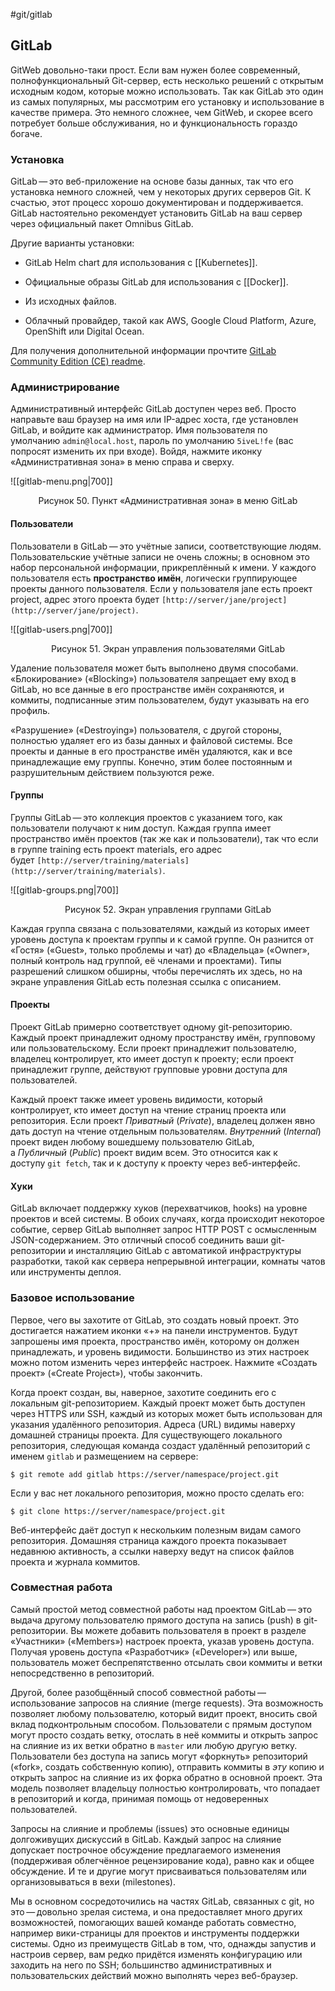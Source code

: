 #git/gitlab 

## GitLab

GitWeb довольно-таки прост. Если вам нужен более современный, полнофункциональный Git-сервер, есть несколько решений с открытым исходным кодом, которые можно использовать. Так как GitLab это один из самых популярных, мы рассмотрим его установку и использование в качестве примера. Это немного сложнее, чем GitWeb, и скорее всего потребует больше обслуживания, но и функциональность гораздо богаче.

### Установка

GitLab — это веб-приложение на основе базы данных, так что его установка немного сложней, чем у некоторых других серверов Git. К счастью, этот процесс хорошо документирован и поддерживается. GitLab настоятельно рекомендует установить GitLab на ваш сервер через официальный пакет Omnibus GitLab.

Другие варианты установки:

- GitLab Helm chart для использования с [[Kubernetes]].
    
- Официальные образы GitLab для использования с [[Docker]].
    
- Из исходных файлов.
    
- Облачный провайдер, такой как AWS, Google Cloud Platform, Azure, OpenShift или Digital Ocean.
    

Для получения дополнительной информации прочтите [GitLab Community Edition (CE) readme](https://gitlab.com/gitlab-org/gitlab-foss/-/blob/master/README.md).

### Администрирование

Административный интерфейс GitLab доступен через веб. Просто направьте ваш браузер на имя или IP-адрес хоста, где установлен GitLab, и войдите как администратор. Имя пользователя по умолчанию `admin@local.host`, пароль по умолчанию `5iveL!fe` (вас попросят изменить их при входе). Войдя, нажмите иконку «Административная зона» в меню справа и сверху.

![[gitlab-menu.png|700]]
<center>Рисунок 50. Пункт «Административная зона» в меню GitLab</center>

#### Пользователи

Пользователи в GitLab — это учётные записи, соответствующие людям. Пользовательские учётные записи не очень сложны; в основном это набор персональной информации, прикреплённый к имени. У каждого пользователя есть **пространство имён**, логически группирующее проекты данного пользователя. Если у пользователя jane есть проект project, адрес этого проекта будет `[http://server/jane/project](http://server/jane/project)`.

![[gitlab-users.png|700]]
<center>Рисунок 51. Экран управления пользователями GitLab</center>

Удаление пользователя может быть выполнено двумя способами. «Блокирование» («Blocking») пользователя запрещает ему вход в GitLab, но все данные в его пространстве имён сохраняются, и коммиты, подписанные этим пользователем, будут указывать на его профиль.

«Разрушение» («Destroying») пользователя, с другой стороны, полностью удаляет его из базы данных и файловой системы. Все проекты и данные в его пространстве имён удаляются, как и все принадлежащие ему группы. Конечно, этим более постоянным и разрушительным действием пользуются реже.

#### Группы

Группы GitLab — это коллекция проектов с указанием того, как пользователи получают к ним доступ. Каждая группа имеет пространство имён проектов (так же как и пользователи), так что если в группе training есть проект materials, его адрес будет `[http://server/training/materials](http://server/training/materials)`.

![[gitlab-groups.png|700]]
<center>Рисунок 52. Экран управления группами GitLab</center>

Каждая группа связана с пользователями, каждый из которых имеет уровень доступа к проектам группы и к самой группе. Он разнится от «Гостя» («Guest», только проблемы и чат) до «Владельца» («Owner», полный контроль над группой, её членами и проектами). Типы разрешений слишком обширны, чтобы перечислять их здесь, но на экране управления GitLab есть полезная ссылка с описанием.

#### Проекты

Проект GitLab примерно соответствует одному git-репозиторию. Каждый проект принадлежит одному пространству имён, групповому или пользовательскому. Если проект принадлежит пользователю, владелец контролирует, кто имеет доступ к проекту; если проект принадлежит группе, действуют групповые уровни доступа для пользователей.

Каждый проект также имеет уровень видимости, который контролирует, кто имеет доступ на чтение страниц проекта или репозитория. Если проект _Приватный_ (_Private_), владелец должен явно дать доступ на чтение отдельным пользователям. _Внутренний_ (_Internal_) проект виден любому вошедшему пользователю GitLab, а _Публичный_ (_Public_) проект видим всем. Это относится как к доступу `git fetch`, так и к доступу к проекту через веб-интерфейс.

#### Хуки

GitLab включает поддержку хуков (перехватчиков, hooks) на уровне проектов и всей системы. В обоих случаях, когда происходит некоторое событие, сервер GitLab выполняет запрос HTTP POST с осмысленным JSON-содержанием. Это отличный способ соединить ваши git-репозитории и инсталляцию GitLab с автоматикой инфраструктуры разработки, такой как сервера непрерывной интеграции, комнаты чатов или инструменты деплоя.

### Базовое использование

Первое, чего вы захотите от GitLab, это создать новый проект. Это достигается нажатием иконки «+» на панели инструментов. Будут запрошены имя проекта, пространство имён, которому он должен принадлежать, и уровень видимости. Большинство из этих настроек можно потом изменить через интерфейс настроек. Нажмите «Создать проект» («Create Project»), чтобы закончить.

Когда проект создан, вы, наверное, захотите соединить его с локальным git-репозиторием. Каждый проект может быть доступен через HTTPS или SSH, каждый из которых может быть использован для указания удалённого репозитория. Адреса (URL) видимы наверху домашней страницы проекта. Для существующего локального репозитория, следующая команда создаст удалённый репозиторий с именем `gitlab` и размещением на сервере:

```console
$ git remote add gitlab https://server/namespace/project.git
```

Если у вас нет локального репозитория, можно просто сделать его:

```console
$ git clone https://server/namespace/project.git
```

Веб-интерфейс даёт доступ к нескольким полезным видам самого репозитория. Домашняя страница каждого проекта показывает недавнюю активность, а ссылки наверху ведут на список файлов проекта и журнала коммитов.

### Совместная работа

Самый простой метод совместной работы над проектом GitLab — это выдача другому пользователю прямого доступа на запись (push) в git-репозитории. Вы можете добавить пользователя в проект в разделе «Участники» («Members») настроек проекта, указав уровень доступа. Получая уровень доступа «Разработчик» («Developer») или выше, пользователь может беспрепятственно отсылать свои коммиты и ветки непосредственно в репозиторий.

Другой, более разобщённый способ совместной работы — использование запросов на слияние (merge requests). Эта возможность позволяет любому пользователю, который видит проект, вносить свой вклад подконтрольным способом. Пользователи с прямым доступом могут просто создать ветку, отослать в неё коммиты и открыть запрос на слияние из их ветки обратно в `master` или любую другую ветку. Пользователи без доступа на запись могут «форкнуть» репозиторий («fork», создать собственную копию), отправить коммиты в _эту_ копию и открыть запрос на слияние из их форка обратно в основной проект. Эта модель позволяет владельцу полностью контролировать, что попадает в репозиторий и когда, принимая помощь от недоверенных пользователей.

Запросы на слияние и проблемы (issues) это основные единицы долгоживущих дискуссий в GitLab. Каждый запрос на слияние допускает построчное обсуждение предлагаемого изменения (поддерживая облегчённое рецензирование кода), равно как и общее обсуждение. И те и другие могут присваиваться пользователям или организовываться в вехи (milestones).

Мы в основном сосредоточились на частях GitLab, связанных с git, но это — довольно зрелая система, и она предоставляет много других возможностей, помогающих вашей команде работать совместно, например вики-страницы для проектов и инструменты поддержки системы. Одно из преимуществ GitLab в том, что, однажды запустив и настроив сервер, вам редко придётся изменять конфигурацию или заходить на него по SSH; большинство административных и пользовательских действий можно выполнять через веб-браузер.